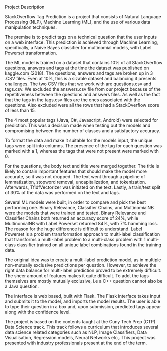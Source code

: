 Project Description

StackOverflow Tag Prediction is a project that consists of Natural Language Processing
(NLP), Machine Learning (ML), and the use of various data manipulation techniques.

The premise is to predict tags on a technical question that the user inputs on a web
interface. This prediction is achieved through Machine Learning, specifically, a Naive Bayes
classifier for multinomial models, with Label Powerset transformation.

The ML model is trained on a dataset that contains 10% of all StackOverflow questions,
answers and tags at the time the dataset was published on kaggle.com (2018). The
questions, answers and tags are broken up in 3 .CSV files. Even at 10%, this is a
sizable dataset and balancing it presents challenges. The two CSV files that we work
with are questions.csv and tags.csv. We excluded the answers.csv file from our project
because of the repetitiveness between the questions and answers files. As well as the
fact that the tags in the tags.csv files are the ones associated with the questions. Also
excluded were all the rows that had a StackOverflow score of less than 15.

The 4 most popular tags (Java, C#, Javascript, Android) were selected for prediction.
This was a decision made when testing out the models and compromising between the
number of classes and a satisfactory accuracy.

To format the data and make it suitable for the models input, the unique tags were split
into columns. The presence of the tag for each question was marked with a 1, whereas
the tags that were not present were marked with 0.

For the questions, the body text and title were merged together. The title is likely to
contain important features that should make the model more accurate, so it was not
dropped. The text went through a pipeline of lemmatization, stopword removal,
uncapitalization, and tokenization. Afterwards, TfidfVectorizer was initiated on the text.
Lastly, a train/test split of 30% of the data was performed on the text and tags.

Several ML models were built, in order to compare and pick the best performing one.
Binary Relevance, Classifier Chains, and MultinomialNB were the models that were
trained and tested. Binary Relevance and Classifier Chains both returned an accuracy
score of 24%, while MultinomialNB with Label Powerset returned 84%, with 7% hamming loss. The reason
for the huge difference is difficult to understand. Label Powerset is a problem
transformation approach to multi-label classification that transforms a multi-label
problem to a multi-class problem with 1 multi-class classifier trained on all unique label
combinations found in the training data.

The original idea was to create a multi-label prediction model, as in multiple
non-mutually exclusive predictions per question. However, to achieve the right data
balance for multi-label prediction proved to be extremely difficult. The sheer amount of
features makes it quite difficult. To add, the tags themselves are mostly mutually
exclusive, i.e a C++ question cannot also be a Java question.

The interface is web based, built with Flask. The Flask interface takes input and submits
it to the model, and imports the model results. The user is able to type their question in
a box and, upon submission, predicted tags appear along with the confidence level.

The project is based on the contents taught at the Cuny Tech Prep (CTP) Data Science
track. This track follows a curriculum that introduces several data science related
categories such as NLP, Image Classifiers, Data Visualisation, Regression models,
Neural Networks etc,. This project was presented with industry professionals present at
the end of the term.
